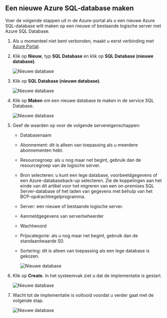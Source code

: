 
<!--
includes/sql-database-create-new-database-portal.md

Latest Freshness check:  2016-04-11 , carlrab.

As of circa 2016-04-11, the following topics might include this include:
articles/sql-database/sql-database-get-started-tutorial.md

-->
## <a name="create-a-new-azure-sql-database"></a>Een nieuwe Azure SQL-database maken
Voer de volgende stappen uit in de Azure-portal als u een nieuwe Azure SQL-database wilt maken op een nieuwe of bestaande logische server met Azure SQL Database.

1. Als u momenteel niet bent verbonden, maakt u eerst verbinding met [Azure Portal](http://portal.azure.com).
2. Klik op **Nieuw**, typ **SQL Database** en klik op **SQL Database (nieuwe database)**.
   
     ![Nieuwe database](./media/sql-database-create-new-database-portal/sql-database-create-new-database-portal-1.png)
3. Klik op **SQL Database (nieuwe database)**.
   
     ![Nieuwe database](./media/sql-database-create-new-database-portal/sql-database-create-new-database-portal-2.png)
4. Klik op **Maken** om een nieuwe database te maken in de service SQL Database.
   
     ![Nieuwe database](./media/sql-database-create-new-database-portal/sql-database-create-new-database-portal-3.png)
5. Geef de waarden op voor de volgende servereigenschappen:
   
   * Databasenaam
   * Abonnement: dit is alleen van toepassing als u meerdere abonnementen hebt.
   * Resourcegroep: als u nog maar net begint, gebruik dan de resourcegroep van de logische server.
   * Bron selecteren: u kunt een lege database, voorbeeldgegevens of een Azure-databaseback-up selecteren. Zie de koppelingen aan het einde van dit artikel voor het migreren van een on-premises SQL Server-database of het laden van gegevens met behulp van het BCP-opdrachtregelprogramma.
   * Server: een nieuwe of bestaande logische server.
   * Aanmeldgegevens van serverbeheerder
   * Wachtwoord
   * Prijscategorie: als u nog maar net begint, gebruik dan de standaardwaarde S0.
   * Sortering: dit is alleen van toepassing als een lege database is gekozen.
     
        ![Nieuwe database](./media/sql-database-create-new-database-portal/sql-database-create-new-database-portal-4.png)
6. Klik op **Create**. In het systeemvak ziet u dat de implementatie is gestart.
   
    ![Nieuwe database](./media/sql-database-create-new-database-portal/sql-database-create-new-database-portal-5.png)
7. Wacht tot de implementatie is voltooid voordat u verder gaat met de volgende stap.
   
     ![Nieuwe database](./media/sql-database-create-new-database-portal/sql-database-create-new-database-portal-6.png)



<!--HONumber=Jan17_HO3-->


